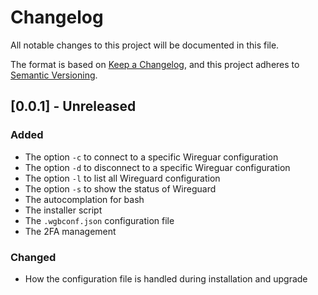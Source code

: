 # Changelog

All notable changes to this project will be documented in this file.

The format is based on
[Keep a Changelog](https://keepachangelog.com/en/1.1.0/),
and this project adheres to
[Semantic Versioning](https://semver.org/spec/v2.0.0.html).

## [0.0.1] - Unreleased

### Added

- The option `-c` to connect to a specific Wireguar configuration
- The option `-d` to disconnect to a specific Wireguar configuration
- The option `-l` to list all Wireguard configuration
- The option `-s` to show the status of Wireguard
- The autocomplation for bash
- The installer script
- The `.wgbconf.json` configuration file
- The 2FA management

### Changed

- How the configuration file is handled during installation and upgrade
